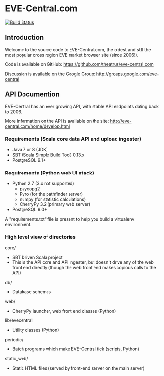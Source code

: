 # EVE-Central.com #

[![Build Status](https://travis-ci.org/theatrus/eve-central.com.svg)](https://travis-ci.org/theatrus/eve-central.com)


## Introduction ##

Welcome to the source code to EVE-Central.com, the oldest and still
the most popular cross region EVE market browser site (since 2006!).

Code is available on GitHub:
https://github.com/theatrus/eve-central.com

Discussion is available on the Google Group:
http://groups.google.com/eve-central

## API Documention ##

EVE-Central has an ever growing API, with stable API endpoints dating
back to 2006.

More information on the API is available on the site:
http://eve-central.com/home/develop.html

### Requirements (Scala core data API and upload ingester) ###

- Java 7 or 8 (JDK)
- SBT (Scala Simple Build Tool) 0.13.x
- PostgreSQL 9.1+

### Requirements (Python web UI stack) ###

- Python 2.7 (3.x not supported)
  - psycopg2
  - Pyro (for the pathfinder server)
  - numpy (for statistic calculations)
  - CherryPy 3.2 (primary web server)
- PostgreSQL 9.0+
  
A "requirements.txt" file is present to help you build a virtualenv environment.

### High level view of directories ###

core/
- SBT Driven Scala project
- This is the API core and API ingester, but doesn't drive any of the
  web front end directly (though the web front end makes copious calls
  to the API)

db/
- Database schemas

web/
- CherryPy launcher, web front end classes (Python)

lib/evecentral
- Utility classes (Python)

periodic/
- Batch programs which make EVE-Central tick (scripts, Python)

static_web/
- Static HTML files (served by front-end server on the main server)


